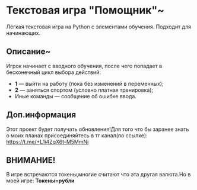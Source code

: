  # Текстовая игра "Помощник"~

Лёгкая текстовая игра на Python с элементами обучения. Подходит для начинающих.

## Описание~

Игрок начинает с вводного обучения, после чего попадает в бесконечный цикл выбора действий:

- **1** — выйти на работу (пока без изменений в переменных);
- **2** — заняться спортом (условно платная тренировка);
- Иные команды — сообщение об ошибке ввода.

## Доп.информация

Этот проект будет получать обновления!Для того что бы заранее знать о моих планах присоединяйтесь в тг канал(по ссылке):
https://t.me/+L1i4ZqX6t-M5MmNi


## ВНИМАНИЕ!
В игре встречаются токены,многие считают что эта другая валюта.Но в моей игре:
**Токены=рубли**
